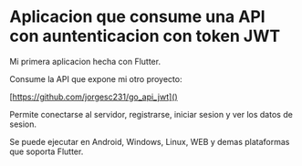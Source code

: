 # Aplicacion que consume una API con auntenticacion con token JWT

Mi primera aplicacion hecha con Flutter.

Consume la API que expone mi otro proyecto:

[https://github.com/jorgesc231/go_api_jwt]()


Permite conectarse al servidor, registrarse, iniciar sesion y ver los datos de sesion.


Se puede ejecutar en Android, Windows, Linux, WEB y demas plataformas que soporta Flutter.